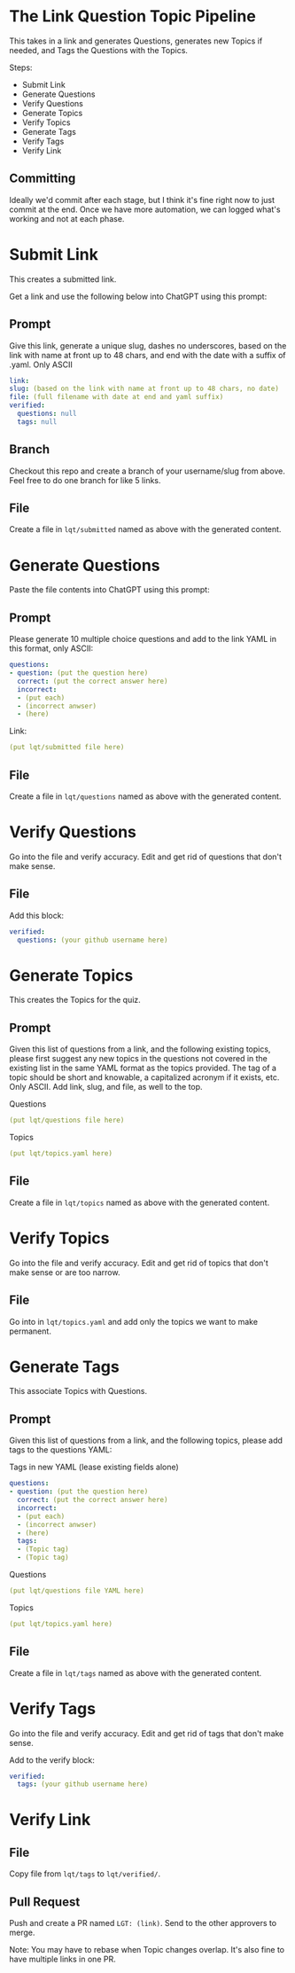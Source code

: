 The Link Question Topic Pipeline
================================

This takes in a link and generates Questions, generates new Topics if needed, and Tags the Questions with the Topics.

Steps:
- Submit Link
- Generate Questions
- Verify Questions
- Generate Topics
- Verify Topics
- Generate Tags
- Verify Tags
- Verify Link

## Committing

Ideally we'd commit after each stage, but I think it's fine right now to just commit at the end. Once we have more automation, we can logged what's working and not at each phase.

# Submit Link

This creates a submitted link.

Get a link and use the following below into ChatGPT using this prompt:

## Prompt

Give this link, generate a unique slug, dashes no underscores, based on the link with name at front up to 48 chars, and end with the date with a suffix of .yaml. Only ASCII

```yaml
link:
slug: (based on the link with name at front up to 48 chars, no date)
file: (full filename with date at end and yaml suffix)
verified:
  questions: null
  tags: null
```

## Branch

Checkout this repo and create a branch of your username/slug from above. Feel free to do one branch for like 5 links.

## File

Create a file in `lqt/submitted` named as above with the generated content.

# Generate Questions

Paste the file contents into ChatGPT using this prompt:

## Prompt

Please generate 10 multiple choice questions and add to the link YAML in this format, only ASCII:

```yaml
questions:
- question: (put the question here)
  correct: (put the correct answer here)
  incorrect:
  - (put each)
  - (incorrect anwser)
  - (here)
```

Link:
```yaml
(put lqt/submitted file here)
```

## File

Create a file in `lqt/questions` named as above with the generated content.

# Verify Questions

Go into the file and verify accuracy. Edit and get rid of questions that don't make sense.

## File

Add this block:

```yaml
verified:
  questions: (your github username here)
```

# Generate Topics

This creates the Topics for the quiz.

## Prompt

Given this list of questions from a link, and the following existing topics, please first suggest any new topics in the questions not covered in the existing list in the same YAML format as the topics provided. The tag of a topic should be short and knowable, a capitalized acronym if it exists, etc. Only ASCII. Add link, slug, and file, as well to the top.

Questions
```yaml
(put lqt/questions file here)
```

Topics

```yaml
(put lqt/topics.yaml here)
```

## File

Create a file in `lqt/topics` named as above with the generated content.

# Verify Topics

Go into the file and verify accuracy. Edit and get rid of topics that don't make sense or are too narrow.

## File

Go into in `lqt/topics.yaml` and add only the topics we want to make permanent.

# Generate Tags

This associate Topics with Questions.

## Prompt

Given this list of questions from a link, and the following topics, please add tags to the questions YAML:

Tags in new YAML (lease existing fields alone)
```yaml
questions:
- question: (put the question here)
  correct: (put the correct answer here)
  incorrect:
  - (put each)
  - (incorrect anwser)
  - (here)
  tags:
  - (Topic tag)
  - (Topic tag)
```

Questions
```yaml
(put lqt/questions file YAML here)
```

Topics
```yaml
(put lqt/topics.yaml here)
```

## File

Create a file in `lqt/tags` named as above with the generated content.

# Verify Tags

Go into the file and verify accuracy. Edit and get rid of tags that don't make sense.

Add to the verify block:

```yaml
verified:
  tags: (your github username here)
```

# Verify Link

## File

Copy file from `lqt/tags` to `lqt/verified/`.

## Pull Request

Push and create a PR named `LGT: (link)`. Send to the other approvers to merge.

Note: You may have to rebase when Topic changes overlap. It's also fine to have multiple links in one PR.
